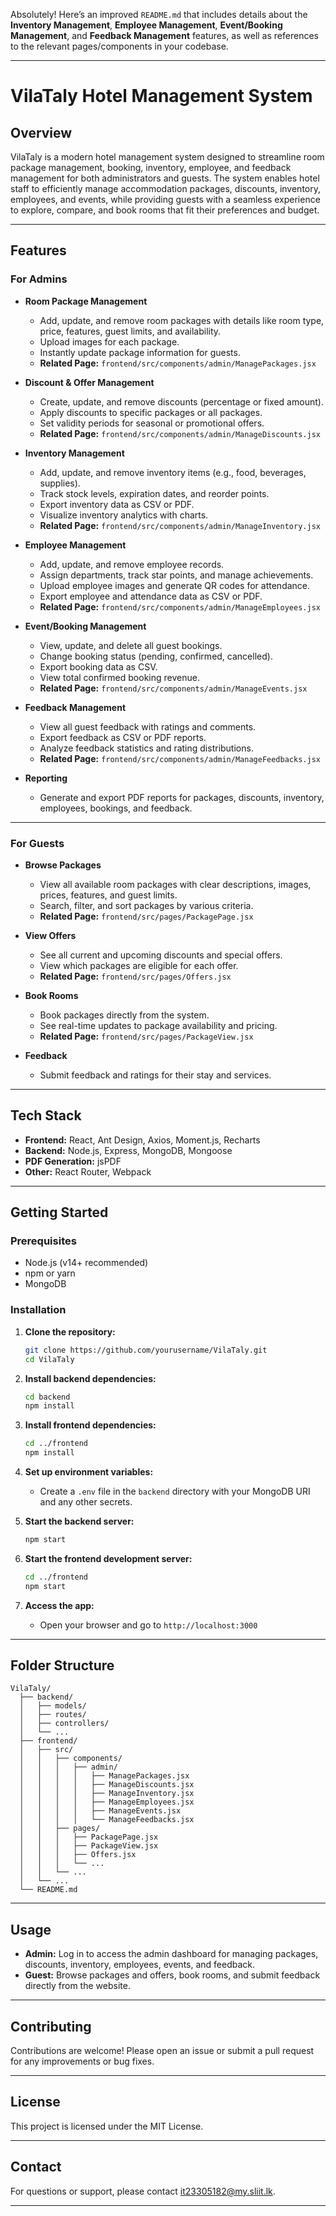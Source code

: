 Absolutely! Here’s an improved `README.md` that includes details about the **Inventory Management**, **Employee Management**, **Event/Booking Management**, and **Feedback Management** features, as well as references to the relevant pages/components in your codebase.

---

# VilaTaly Hotel Management System

## Overview

VilaTaly is a modern hotel management system designed to streamline room package management, booking, inventory, employee, and feedback management for both administrators and guests. The system enables hotel staff to efficiently manage accommodation packages, discounts, inventory, employees, and events, while providing guests with a seamless experience to explore, compare, and book rooms that fit their preferences and budget.

---

## Features

### For Admins

- **Room Package Management**
  - Add, update, and remove room packages with details like room type, price, features, guest limits, and availability.
  - Upload images for each package.
  - Instantly update package information for guests.
  - **Related Page:** `frontend/src/components/admin/ManagePackages.jsx`

- **Discount & Offer Management**
  - Create, update, and remove discounts (percentage or fixed amount).
  - Apply discounts to specific packages or all packages.
  - Set validity periods for seasonal or promotional offers.
  - **Related Page:** `frontend/src/components/admin/ManageDiscounts.jsx`

- **Inventory Management**
  - Add, update, and remove inventory items (e.g., food, beverages, supplies).
  - Track stock levels, expiration dates, and reorder points.
  - Export inventory data as CSV or PDF.
  - Visualize inventory analytics with charts.
  - **Related Page:** `frontend/src/components/admin/ManageInventory.jsx`

- **Employee Management**
  - Add, update, and remove employee records.
  - Assign departments, track star points, and manage achievements.
  - Upload employee images and generate QR codes for attendance.
  - Export employee and attendance data as CSV or PDF.
  - **Related Page:** `frontend/src/components/admin/ManageEmployees.jsx`

- **Event/Booking Management**
  - View, update, and delete all guest bookings.
  - Change booking status (pending, confirmed, cancelled).
  - Export booking data as CSV.
  - View total confirmed booking revenue.
  - **Related Page:** `frontend/src/components/admin/ManageEvents.jsx`

- **Feedback Management**
  - View all guest feedback with ratings and comments.
  - Export feedback as CSV or PDF reports.
  - Analyze feedback statistics and rating distributions.
  - **Related Page:** `frontend/src/components/admin/ManageFeedbacks.jsx`

- **Reporting**
  - Generate and export PDF reports for packages, discounts, inventory, employees, bookings, and feedback.

---

### For Guests

- **Browse Packages**
  - View all available room packages with clear descriptions, images, prices, features, and guest limits.
  - Search, filter, and sort packages by various criteria.
  - **Related Page:** `frontend/src/pages/PackagePage.jsx`

- **View Offers**
  - See all current and upcoming discounts and special offers.
  - View which packages are eligible for each offer.
  - **Related Page:** `frontend/src/pages/Offers.jsx`

- **Book Rooms**
  - Book packages directly from the system.
  - See real-time updates to package availability and pricing.
  - **Related Page:** `frontend/src/pages/PackageView.jsx`

- **Feedback**
  - Submit feedback and ratings for their stay and services.

---

## Tech Stack

- **Frontend:** React, Ant Design, Axios, Moment.js, Recharts
- **Backend:** Node.js, Express, MongoDB, Mongoose
- **PDF Generation:** jsPDF
- **Other:** React Router, Webpack

---

## Getting Started

### Prerequisites

- Node.js (v14+ recommended)
- npm or yarn
- MongoDB

### Installation

1. **Clone the repository:**
   ```bash
   git clone https://github.com/yourusername/VilaTaly.git
   cd VilaTaly
   ```

2. **Install backend dependencies:**
   ```bash
   cd backend
   npm install
   ```

3. **Install frontend dependencies:**
   ```bash
   cd ../frontend
   npm install
   ```

4. **Set up environment variables:**
   - Create a `.env` file in the `backend` directory with your MongoDB URI and any other secrets.

5. **Start the backend server:**
   ```bash
   npm start
   ```

6. **Start the frontend development server:**
   ```bash
   cd ../frontend
   npm start
   ```

7. **Access the app:**
   - Open your browser and go to `http://localhost:3000`

---

## Folder Structure

```
VilaTaly/
  ├── backend/
  │   ├── models/
  │   ├── routes/
  │   ├── controllers/
  │   └── ...
  ├── frontend/
  │   ├── src/
  │   │   ├── components/
  │   │   │   ├── admin/
  │   │   │   │   ├── ManagePackages.jsx
  │   │   │   │   ├── ManageDiscounts.jsx
  │   │   │   │   ├── ManageInventory.jsx
  │   │   │   │   ├── ManageEmployees.jsx
  │   │   │   │   ├── ManageEvents.jsx
  │   │   │   │   └── ManageFeedbacks.jsx
  │   │   ├── pages/
  │   │   │   ├── PackagePage.jsx
  │   │   │   ├── PackageView.jsx
  │   │   │   ├── Offers.jsx
  │   │   │   └── ...
  │   │   └── ...
  │   └── ...
  └── README.md
```

---

## Usage

- **Admin:** Log in to access the admin dashboard for managing packages, discounts, inventory, employees, events, and feedback.
- **Guest:** Browse packages and offers, book rooms, and submit feedback directly from the website.

---

## Contributing

Contributions are welcome! Please open an issue or submit a pull request for any improvements or bug fixes.

---

## License

This project is licensed under the MIT License.

---

## Contact

For questions or support, please contact it23305182@my.sliit.lk.

---


